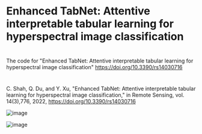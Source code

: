 # Enhanced TabNet: Attentive interpretable tabular learning for hyperspectral image classification
# 


The code for "Enhanced TabNet: Attentive interpretable tabular learning for hyperspectral image classification" https://doi.org/10.3390/rs14030716

#

C. Shah, Q. Du, and Y. Xu, "Enhanced TabNet: Attentive interpretable tabular learning for hyperspectral image classification," in Remote Sensing, vol. 14(3),776, 2022, https://doi.org/10.3390/rs14030716

![image](https://github.com/chiran7/TabNets/assets/25559452/551dfa6c-393a-4ea0-becb-3084e9895c76)

![image](https://github.com/chiran7/TabNets/assets/25559452/b71d82eb-7f93-4e66-88dc-ef53d60a5616)
